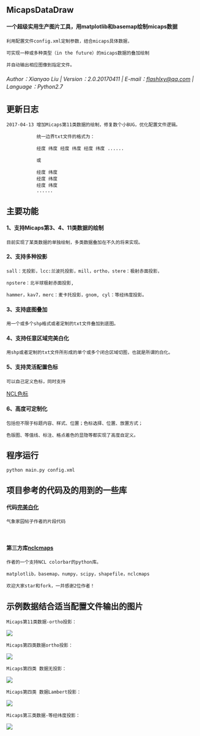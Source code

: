 ## MicapsDataDraw

#### 一个超级实用生产图片工具，用matplotlib和basemap绘制micaps数据

    利用配置文件config.xml定制参数，结合micaps具体数据，
    
    可实现一种或多种类型（in the future）的micaps数据的叠加绘制

    并自动输出相应图像到指定文件。
    
###### Author：Xianyao Liu | Version：2.0.20170411 | E-mail：flashlxy@qq.com | Language：Python2.7

## 更新日志

    2017-04-13 增加Micaps第11类数据的绘制，修复数个小BUG，优化配置文件逻辑。

               统一边界txt文件的格式为：

               经度 纬度 经度 纬度 经度 纬度 ......
                     
               或

               经度 纬度
               经度 纬度
               经度 纬度
               ......

## 主要功能

#### 1、支持Micaps第3、4、11类数据的绘制

    目前实现了某类数据的单独绘制，多类数据叠加在不久的将来实现。

#### 2、支持多种投影

    sall：无投影，lcc:兰波托投影，mill，ortho，stere：极射赤面投影，

    npstere：北半球极射赤面投影, 
    
    hammer，kav7，merc：麦卡托投影，gnom, cyl：等经纬度投影。

#### 3、支持底图叠加

    用一个或多个shp格式或者定制的txt文件叠加到底图。
    
#### 4、支持任意区域完美白化

    用shp或者定制的txt文件所形成的单个或多个闭合区域切图，也就是所谓的白化。
    
#### 5、支持灵活配置色标

    可以自己定义色标，同时支持
[NCL色标](http://www.ncl.ucar.edu/Document/Graphics/color_table_gallery.shtml)

#### 6、高度可定制化

    包括但不限于标题内容、样式、位置；色标选择、位置、放置方式；

    色版图、等值线、标注、格点着色的显隐等都实现了高度自定义。

## 程序运行

    python main.py config.xml

## 项目参考的代码及的用到的一些库

#### 代码[完美白化](http://bbs.06climate.com/forum.php?mod=viewthread&tid=42437)

    气象家园帖子作者的片段代码
   
#### 第三方库[nclcmaps](http://bbs.06climate.com/forum.php?mod=viewthread&tid=43521)

    作者的一个支持NCL colorbar的python库。
    
    matplotlib，basemap，numpy，scipy，shapefile，nclcmaps
    
    欢迎大家star和fork，一并感谢2位作者！

## 示例数据结合适当配置文件输出的图片

    Micaps第11类数据-ortho投影：

![](https://github.com/flashlxy/MicapsDataDraw/raw/master/images/17032520.001.png)

    Micaps第四类数据ortho投影：
    
![](https://github.com/flashlxy/MicapsDataDraw/raw/master/images/3.png)

    Micaps第四类 数据无投影：

![](https://github.com/flashlxy/MicapsDataDraw/raw/master/images/2.png)

    Micaps第四类 数据Lambert投影：

![](https://github.com/flashlxy/MicapsDataDraw/raw/master/images/1.png)

    Micaps第三类数据-等经纬度投影：

![](https://github.com/flashlxy/MicapsDataDraw/raw/master/images/4.png)


   
   
   
